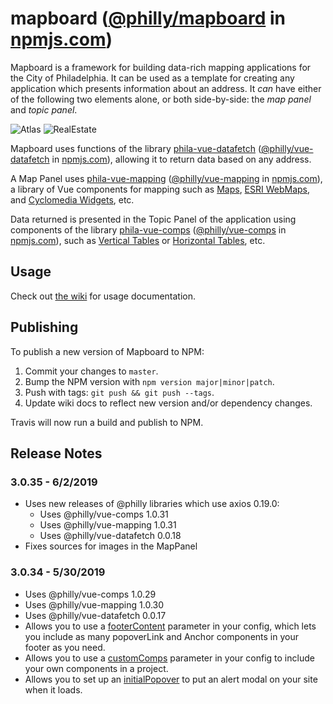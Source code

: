 # mapboard ([@philly/mapboard](https://www.npmjs.com/package/@philly/mapboard) in [npmjs.com](https://npmjs.com))

Mapboard is a framework for building data-rich mapping applications for the City of Philadelphia.  It can be used as a template for creating any application which presents information about an address.  It *can* have either of the following two elements alone, or both side-by-side: the *map panel* and *topic panel*.

![Atlas](https://s3.amazonaws.com/mapboard-images/Mapboard2.jpg)
![RealEstate](https://s3.amazonaws.com/mapboard-images/RealEstate/mobile.jpg)

Mapboard uses functions of the library [phila-vue-datafetch](https://github.com/CityOfPhiladelphia/phila-vue-datafetch) ([@philly/vue-datafetch](https://www.npmjs.com/package/@philly/vue-datafetch) in [npmjs.com](https://npmjs.com)), allowing it to return data based on any address.

A Map Panel uses [phila-vue-mapping](https://github.com/CityOfPhiladelphia/phila-vue-mapping) ([@philly/vue-mapping](https://www.npmjs.com/package/@philly/vue-mapping) in [npmjs.com](https://npmjs.com)), a library of Vue components for mapping such as [Maps](https://github.com/CityOfPhiladelphia/phila-vue-mapping/wiki/Map), [ESRI WebMaps](https://github.com/CityOfPhiladelphia/phila-vue-mapping/wiki/EsriWebMap), and [Cyclomedia Widgets](https://github.com/CityOfPhiladelphia/phila-vue-mapping/wiki/CyclomediaWidget), etc.

Data returned is presented in the Topic Panel of the application using components of the library [phila-vue-comps](https://github.com/CityOfPhiladelphia/phila-vue-comps) ([@philly/vue-comps](https://www.npmjs.com/package/@philly/vue-comps) in [npmjs.com](https://npmjs.com)), such as [Vertical Tables](https://github.com/CityOfPhiladelphia/phila-vue-comps/wiki/Vertical-Table) or [Horizontal Tables](https://github.com/CityOfPhiladelphia/phila-vue-comps/wiki/Horizontal-Table), etc.


## Usage
Check out [the wiki](https://github.com/CityOfPhiladelphia/mapboard/wiki) for usage documentation.

## Publishing

To publish a new version of Mapboard to NPM:

1. Commit your changes to `master`.
2. Bump the NPM version with `npm version major|minor|patch`.
3. Push with tags: `git push && git push --tags`.
4. Update wiki docs to reflect new version and/or dependency changes.

Travis will now run a build and publish to NPM.

## Release Notes

### 3.0.35 - 6/2/2019

* Uses new releases of @philly libraries which use axios 0.19.0:
  * Uses @philly/vue-comps 1.0.31
  * Uses @philly/vue-mapping 1.0.31
  * Uses @philly/vue-datafetch 0.0.18
* Fixes sources for images in the MapPanel

### 3.0.34 - 5/30/2019

* Uses @philly/vue-comps 1.0.29
* Uses @philly/vue-mapping 1.0.30
* Uses @philly/vue-datafetch 0.0.17
* Allows you to use a [footerContent](https://github.com/CityOfPhiladelphia/mapboard/wiki/footerContent) parameter in your config, which lets you include as many popoverLink and Anchor components in your footer as you need.
* Allows you to use a [customComps](https://github.com/CityOfPhiladelphia/mapboard/wiki/customComps) parameter in your config to include your own components in a project.
* Allows you to set up an [initialPopover](https://github.com/CityOfPhiladelphia/mapboard/wiki/initialPopover) to put an alert modal on your site when it loads.
